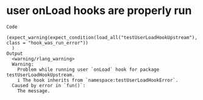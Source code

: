 # user onLoad hooks are properly run

    Code
      (expect_warning(expect_condition(load_all("testUserLoadHookUpstream"), class = "hook_was_run_error"))
      )
    Output
      <warning/rlang_warning>
      Warning:
        Problem while running user `onLoad` hook for package testUserLoadHookUpstream.
        i The hook inherits from `namespace:testUserLoadHookError`.
      Caused by error in `fun()`:
        The message.

